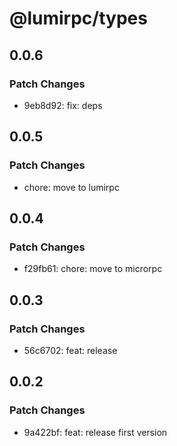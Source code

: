 # @lumirpc/types

## 0.0.6

### Patch Changes

- 9eb8d92: fix: deps

## 0.0.5

### Patch Changes

- chore: move to lumirpc

## 0.0.4

### Patch Changes

- f29fb61: chore: move to microrpc

## 0.0.3

### Patch Changes

- 56c6702: feat: release

## 0.0.2

### Patch Changes

- 9a422bf: feat: release first version
